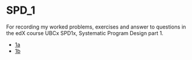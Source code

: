 # SPD_1
For recording my worked problems, exercises and answer to questions in the edX course UBCx SPD1x, Systematic Program Design part 1.
- [1a](1a.md)
- [1b](1b.md)
